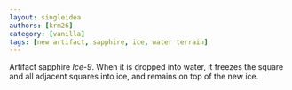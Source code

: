 ```yaml
---
layout: singleidea
authors: [krm26]
category: [vanilla]
tags: [new artifact, sapphire, ice, water terrain]
---
```

Artifact sapphire *Ice-9*. When it is dropped into water, it freezes the square
and all adjacent squares into ice, and remains on top of the new ice.
